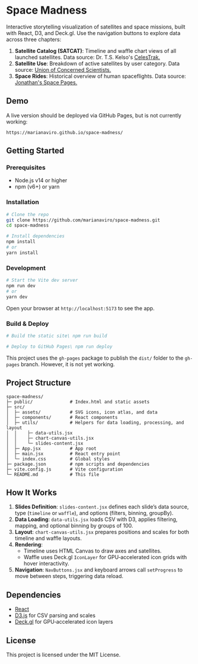 # Space Madness

Interactive storytelling visualization of satellites and space missions, built
with React, D3, and Deck.gl. Use the navigation buttons to explore data across
three chapters:

1. **Satellite Catalog (SATCAT)**: Timeline and waffle chart views of all
   launched satellites. Data source: Dr. T.S. Kelso's
   [CelesTrak.](https://celestrak.org/satcat/search.php)
2. **Satellite Use**: Breakdown of active satellites by user category. Data
   source:
   [Union of Concerned Scientists.](https://www.ucs.org/resources/satellite-database)
3. **Space Rides**: Historical overview of human spaceflights. Data source:
   [Jonathan's Space Pages.](https://planet4589.org/space/astro/web/ridecols.html)

## Demo

A live version should be deployed via GitHub Pages, but is not currently
working:

```
https://marianaviro.github.io/space-madness/
```

## Getting Started

### Prerequisites

- Node.js v14 or higher
- npm (v6+) or yarn

### Installation

```bash
# Clone the repo
git clone https://github.com/marianaviro/space-madness.git
cd space-madness

# Install dependencies
npm install
# or
yarn install
```

### Development

```bash
# Start the Vite dev server
npm run dev
# or
yarn dev
```

Open your browser at `http://localhost:5173` to see the app.

### Build & Deploy

```bash
# Build the static site\ npm run build

# Deploy to GitHub Pages\ npm run deploy
```

This project uses the `gh-pages` package to publish the `dist/` folder to the
`gh-pages` branch. However, it is not yet working.

## Project Structure

```
space-madness/
├─ public/              # Index.html and static assets
├─ src/
│  ├─ assets/           # SVG icons, icon atlas, and data
│  ├─ components/       # React components
│  ├─ utils/            # Helpers for data loading, processing, and layout
│  │    ├─ data-utils.jsx
│  │    ├─ chart-canvas-utils.jsx
│  │    └─ slides-content.jsx
│  ├─ App.jsx           # App root
│  ├─ main.jsx          # React entry point
│  └─ index.css         # Global styles
├─ package.json         # npm scripts and dependencies
├─ vite.config.js       # Vite configuration
└─ README.md            # This file
```

## How It Works

1. **Slides Definition**: `slides-content.jsx` defines each slide’s data source,
   type (`timeline` or `waffle`), and options (filters, binning, groupBy).
2. **Data Loading**: `data-utils.jsx` loads CSV with D3, applies filtering,
   mapping, and optional binning by groups of 100.
3. **Layout**: `chart-canvas-utils.jsx` prepares positions and scales for both
   timeline and waffle layouts.
4. **Rendering**:
   - Timeline uses HTML Canvas to draw axes and satellites.
   - Waffle uses Deck.gl `IconLayer` for GPU‑accelerated icon grids with hover
     interactivity.
5. **Navigation**: `NavButtons.jsx` and keyboard arrows call `setProgress` to
   move between steps, triggering data reload.

## Dependencies

- [React](https://reactjs.org/)
- [D3.js](https://d3js.org/) for CSV parsing and scales
- [Deck.gl](https://deck.gl/) for GPU‑accelerated icon layers

## License

This project is licensed under the MIT License.
